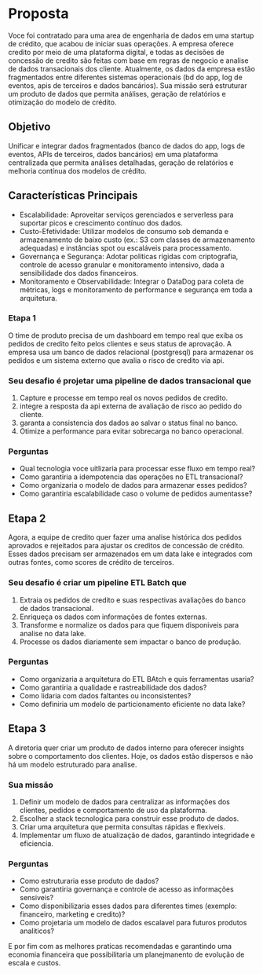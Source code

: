# Proposta

Voce foi contratado para uma area de engenharia de dados em uma startup de crédito, que acabou de iniciar suas operações. A empresa oferece credito por meio de uma plataforma digital, e todas as decisões de concessão de credito são feitas com base em regras de negocio e analise de dados transacionais dos cliente.
Atualmente, os dados da empresa estão fragmentados entre diferentes sistemas operacionais (bd do app, log de eventos, apis de terceiros e dados bancários). Sua missão será estruturar um produto de dados que permita análises, geração de relatórios e otimização do modelo de crédito.

## Objetivo

Unificar e integrar dados fragmentados (banco de dados do app, logs de eventos, APIs de terceiros, dados bancários) em uma plataforma centralizada que permita análises detalhadas, geração de relatórios e melhoria contínua dos modelos de crédito.

## Características Principais

* Escalabilidade: Aproveitar serviços gerenciados e serverless para suportar picos e crescimento contínuo dos dados.
* Custo-Efetividade: Utilizar modelos de consumo sob demanda e armazenamento de baixo custo (ex.: S3 com classes de armazenamento adequadas) e instâncias spot ou escaláveis para processamento.
* Governança e Segurança: Adotar políticas rígidas com criptografia, controle de acesso granular e monitoramento intensivo, dada a sensibilidade dos dados financeiros.
* Monitoramento e Observabilidade: Integrar o DataDog para coleta de métricas, logs e monitoramento de performance e segurança em toda a arquitetura.

### Etapa 1

O time de produto precisa de um dashboard em tempo real que exiba os pedidos de credito feito pelos clientes e seus status de aprovação. A empresa usa um banco de dados relacional (postgresql) para armazenar os pedidos e um sistema externo que avalia o risco de credito via api.

### Seu desafio é projetar uma pipeline de dados transacional que

1. Capture e processe em tempo real os novos pedidos de credito.
2. integre a resposta da api externa de avaliação de risco ao pedido do cliente.
3. garanta a consistencia dos dados ao salvar o status final no banco.
4. Otimize a performance para evitar sobrecarga no banco operacional.

### Perguntas

* Qual tecnologia voce uitlizaria para processar esse fluxo em tempo real?
* Como garantiria a idempotencia das operações no ETL transacional?
* Como organizaria o modelo de dados para armazenar esses pedidos?
* Como garantiria escalabilidade caso o volume de pedidos aumentasse?

## Etapa 2

Agora, a equipe de credito quer fazer uma analise histórica dos pedidos aprovados e rejeitados para ajustar os creditos de concessão de crédito. Esses dados precisam ser armazenados em um data lake e integrados com outras fontes, como scores de crédito de terceiros.

### Seu desafio é criar um pipeline ETL Batch que

1. Extraia os pedidos de credito e suas respectivas avaliações do banco de dados transacional.
2. Enriqueça os dados com informações de fontes externas.
3. Transforme e normalize os dados para que fiquem disponiveis para analise no data lake.
4. Processe os dados diariamente sem impactar o banco de produção.

### Perguntas

* Como organizaria a arquitetura do ETL BAtch e quis ferramentas usaria?
* Como garantiria a qualidade e rastreabilidade dos dados?
* Como lidaria com dados faltantes ou inconsistentes?
* Como definiria um modelo de particionamento eficiente no data lake?

## Etapa 3

A diretoria quer criar um produto de dados interno para oferecer insights sobre o comportamento dos clientes. Hoje, os dados estão dispersos e não há um modelo estruturado para analise.

### Sua missão

1. Definir um modelo de dados para centralizar as informações dos clientes, pedidos e comportamento de uso da plataforma.
2. Escolher a stack tecnologica para construir esse produto de dados.
3. Criar uma arquitetura que permita consultas rápidas e flexiveis.
4. Implementar um fluxo de atualização de dados, garantindo integridade e eficiencia.

### Perguntas

* Como estruturaria esse produto de dados?
* Como garantiria governança e controle de acesso as informações sensiveis?
* Como disponibilizaria esses dados para diferentes times (exemplo: financeiro, marketing e credito)?
* Como projetaria um modelo de dados escalavel para futuros produtos analiticos?

E por fim com as melhores praticas recomendadas e garantindo uma economia financeira que possibilitaria um planejmanento de evolução de escala e custos.
